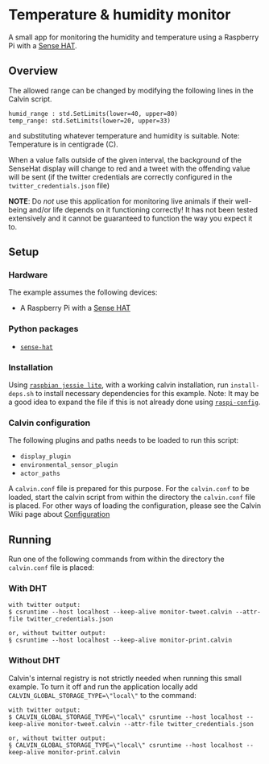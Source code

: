 # Temperature & humidity monitor

A small app for monitoring the humidity and temperature using a Raspberry Pi
with a [Sense HAT](https://www.raspberrypi.org/products/sense-hat/).


## Overview

The allowed range can be changed by modifying the following lines in the Calvin script.

    humid_range : std.SetLimits(lower=40, upper=80)
    temp_range: std.SetLimits(lower=20, upper=33)

and substituting whatever temperature and humidity is suitable. Note: Temperature is in centigrade (C).

When a value falls outside of the given interval, the background of the
SenseHat display will change to red and a tweet with the offending value will
be sent (if the twitter credentials are correctly configured in the
`twitter_credentials.json` file)

__NOTE__: Do _not_ use this application for monitoring live animals if their
well-being and/or life depends on it functioning correctly! It has not been
tested extensively and it cannot be guaranteed to function the way you expect
it to.


## Setup

### Hardware

The example assumes the following devices:

- A Raspberry Pi with a [Sense HAT](https://www.raspberrypi.org/products/sense-hat/)

### Python packages

- [`sense-hat`](https://pythonhosted.org/sense-hat/)

### Installation

Using [`raspbian jessie lite`](https://www.raspberrypi.org/downloads/raspbian/), with a working calvin installation,
run `install-deps.sh` to install necessary dependencies for this example. Note: It may be a good idea to expand the file
if this is not already done using [`raspi-config`](https://www.raspberrypi.org/documentation/configuration/raspi-config.md).


### Calvin configuration

The following plugins and paths needs to be loaded to run this script:
- `display_plugin`
- `environmental_sensor_plugin`
- `actor_paths`

A `calvin.conf` file is prepared for this purpose. For the `calvin.conf` to be
loaded, start the calvin script from within the directory the `calvin.conf`
file is placed. For other ways of loading the configuration, please see
the Calvin Wiki page about [Configuration](https://github.com/EricssonResearch/calvin-base/wiki/Configuration)



## Running

Run one of the following commands from within the directory the `calvin.conf` file is placed:

### With DHT

    with twitter output:
    $ csruntime --host localhost --keep-alive monitor-tweet.calvin --attr-file twitter_credentials.json

    or, without twitter output:
    § csruntime --host localhost --keep-alive monitor-print.calvin

### Without DHT

Calvin's internal registry is not strictly needed when running this small
example. To turn it off and run the application locally add `CALVIN_GLOBAL_STORAGE_TYPE=\"local\"`
to the command:

    with twitter output:
    $ CALVIN_GLOBAL_STORAGE_TYPE=\"local\" csruntime --host localhost --keep-alive monitor-tweet.calvin --attr-file twitter_credentials.json

    or, without twitter output:
    § CALVIN_GLOBAL_STORAGE_TYPE=\"local\" csruntime --host localhost --keep-alive monitor-print.calvin

